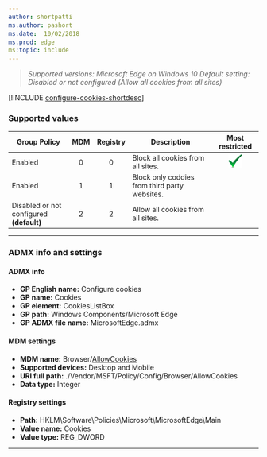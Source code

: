 ```yaml
---
author: shortpatti
ms.author: pashort
ms.date:  10/02/2018
ms.prod: edge
ms:topic: include
---
```


<!-- ## Configure cookies -->
>*Supported versions: Microsoft Edge on Windows 10* 
>*Default setting: Disabled or not configured (Allow all cookies from all sites)*

[!INCLUDE [configure-cookies-shortdesc](../shortdesc/configure-cookies-shortdesc.md)]

### Supported values

|Group Policy  |MDM |Registry |Description |Most restricted |
|---|:---:|:---:|---|:---:|
|Enabled |0 |0 |Block all cookies from all sites. |![Most restricted value](../images/check-gn.png) |
|Enabled |1 |1 |Block only coddies from third party websites. | |
|Disabled or not configured<br>**(default)** |2 |2 |Allow all cookies from all sites. | |
---

### ADMX info and settings
#### ADMX info
- **GP English name:** Configure cookies
- **GP name:** Cookies
- **GP element:** CookiesListBox
- **GP path:** Windows Components/Microsoft Edge
- **GP ADMX file name:** MicrosoftEdge.admx

#### MDM settings
- **MDM name:** Browser/[AllowCookies](https://docs.microsoft.com/en-us/windows/client-management/mdm/policy-csp-browser\#browser-allowcookies)
- **Supported devices:** Desktop and Mobile
- **URI full path:** ./Vendor/MSFT/Policy/Config/Browser/AllowCookies 
- **Data type:** Integer

#### Registry settings
- **Path:** HKLM\\Software\\Policies\\Microsoft\\MicrosoftEdge\\Main 
- **Value name:** Cookies
- **Value type:** REG_DWORD

<hr>